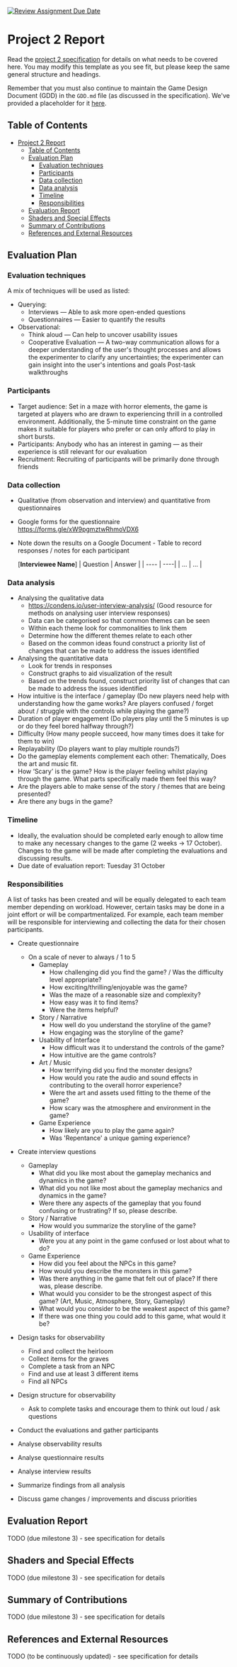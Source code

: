 [![Review Assignment Due Date](https://classroom.github.com/assets/deadline-readme-button-24ddc0f5d75046c5622901739e7c5dd533143b0c8e959d652212380cedb1ea36.svg)](https://classroom.github.com/a/CibnTZFQ)

# Project 2 Report

Read the [project 2
specification](https://github.com/COMP30019/Project-2-Specification) for
details on what needs to be covered here. You may modify this template as you see fit, but please
keep the same general structure and headings.

Remember that you must also continue to maintain the Game Design Document (GDD)
in the `GDD.md` file (as discussed in the specification). We've provided a
placeholder for it [here](GDD.md).

## Table of Contents

- [Project 2 Report](#project-2-report)
  - [Table of Contents](#table-of-contents)
  - [Evaluation Plan](#evaluation-plan)
    - [Evaluation techniques](#evaluation-techniques)
    - [Participants](#participants)
    - [Data collection](#data-collection)
    - [Data analysis](#data-analysis)
    - [Timeline](#timeline)
    - [Responsibilities](#responsibilities)
  - [Evaluation Report](#evaluation-report)
  - [Shaders and Special Effects](#shaders-and-special-effects)
  - [Summary of Contributions](#summary-of-contributions)
  - [References and External Resources](#references-and-external-resources)


## Evaluation Plan

### Evaluation techniques
A mix of techniques will be used as listed: 
  - Querying: 
    - Interviews — Able to ask more open-ended questions
    - Questionnaires — Easier to quantify the results
  - Observational: 
    - Think aloud — Can help to uncover usability issues
    - Cooperative Evaluation — A two-way communication allows for a deeper understanding of the user's thought processes and allows the experimenter to clarify any uncertainties; the experimenter can gain insight into the user's intentions and goals 
Post-task walkthroughs


### Participants 
  - Target audience: Set in a maze with horror elements, the game is targeted at players who are drawn to experiencing thrill in a controlled environment. Additionally, the 5-minute time constraint on the game makes it suitable for players who prefer or can only afford to play in short bursts.
  - Participants: Anybody who has an interest in gaming — as their experience is still relevant for our evaluation
  - Recruitment: Recruiting of participants will be primarily done through friends
### Data collection
  - Qualitative (from observation and interview) and quantitative from questionnaires 
  - Google forms for the questionnaire https://forms.gle/xW9pgmztwRhmoVDX6
  - Note down the results on a Google Document - Table to record responses / notes for each participant


    [**Interviewee Name**]
    | Question | Answer |
    | ---- | ----|
    | … | … |

### Data analysis
  - Analysing the qualitative data
    - https://condens.io/user-interview-analysis/ (Good resource for methods on analysing user interview responses)
    - Data can be categorised so that common themes can be seen
    - Within each theme look for commonalities to link them
    - Determine how the different themes relate to each other
    - Based on the common ideas found construct a priority list of changes that can be made to address the issues identified 
  - Analysing the quantitative data
    - Look for trends in responses 
    - Construct graphs to aid visualization of the result
    - Based on the trends found, construct priority list of changes that can be made to address the issues identified
  - How intuitive is the interface / gameplay (Do new players need help with understanding how the game works? Are players confused / forget about / struggle with the controls while playing the game?)
  - Duration of player engagement (Do players play until the 5 minutes is up or do they feel bored halfway through?)
  - Difficulty (How many people succeed, how many times does it take for them to win)
  - Replayability (Do players want to play multiple rounds?)
  - Do the gameplay elements complement each other: Thematically, Does the art and music fit.
  - How ‘Scary’ is the game? How is the player feeling whilst playing through the game. What parts specifically made them feel this way?
  - Are the players able to make sense of the story / themes that are being presented?
  - Are there any bugs in the game?
### Timeline
  - Ideally, the evaluation should be completed early enough to allow time to make any necessary changes to the game (2 weeks → 17 October). Changes to the game will be made after completing the evaluations and discussing results.
  - Due date of evaluation report: Tuesday 31 October
### Responsibilities
A list of tasks has been created and will be equally delegated to each team member depending on workload. However, certain tasks may be done in a joint effort or will be compartmentalized. For example, each team member will be responsible for interviewing and collecting the data for their chosen participants.
  - Create questionnaire 
    - On a scale of never to always / 1 to 5
      - Gameplay
        - How challenging did you find the game? / Was the difficulty level appropriate?
        - How exciting/thrilling/enjoyable was the game?
        - Was the maze of a reasonable size and complexity?
        - How easy was it to find items?
        - Were the items helpful?
      - Story / Narrative
        - How well do you understand the storyline of the game?
        - How engaging was the storyline of the game?
      - Usability of Interface
        - How difficult was it to understand the controls of the game?
        - How intuitive are the game controls?
      - Art / Music
        - How terrifying did you find the monster designs?
        - How would you rate the audio and sound effects in contributing to the overall horror experience?
        - Were the art and assets used fitting to the theme of the game?
        - How scary was the atmosphere and environment in the game?
      - Game Experience
        - How likely are you to play the game again?
        - Was 'Repentance' a unique gaming experience?
  - Create interview questions
    - Gameplay
      - What did you like most about the gameplay mechanics and dynamics in the game? 
      - What did you not like most about the gameplay mechanics and dynamics in the game?
      - Were there any aspects of the gameplay that you found confusing or frustrating? If so, please describe.
    - Story / Narrative
      - How would you summarize the storyline of the game?
    - Usability of interface
      - Were you at any point in the game confused or lost about what to do?
    - Game Experience
      - How did you feel about the NPCs in this game?
      - How would you describe the monsters in this game?
      - Was there anything in the game that felt out of place? If there was, please describe.
      - What would you consider to be the strongest aspect of this game? (Art, Music, Atmosphere, Story, Gameplay)
      - What would you consider to be the weakest aspect of this game?
      - If there was one thing you could add to this game, what would it be?



  - Design tasks for observability 
    - Find and collect the heirloom
    - Collect items for the graves
    - Complete a task from an NPC
    - Find and use at least 3 different items
    - Find all NPCs
  - Design structure for observability 
    - Ask to complete tasks and encourage them to think out loud / ask questions
  - Conduct the evaluations and gather participants
  - Analyse observability results
  - Analyse questionnaire results
  - Analyse interview results
  - Summarize findings from all analysis 
  - Discuss game changes / improvements and discuss priorities
  


## Evaluation Report

TODO (due milestone 3) - see specification for details

## Shaders and Special Effects

TODO (due milestone 3) - see specification for details

## Summary of Contributions

TODO (due milestone 3) - see specification for details

## References and External Resources

TODO (to be continuously updated) - see specification for details
